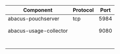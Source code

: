 | Component  |Protocol | Port|
|---------|---|----|
|  abacus-pouchserver       |tcp|  5984  |     
|         ||    |    
|         ||    |     
|   abacus-usage-collector      ||  9080  |     
|         ||    |     
|         ||    |     
|         ||    |     
|         ||    |     
|         ||    |     
|         ||    |     
|         ||    |    
